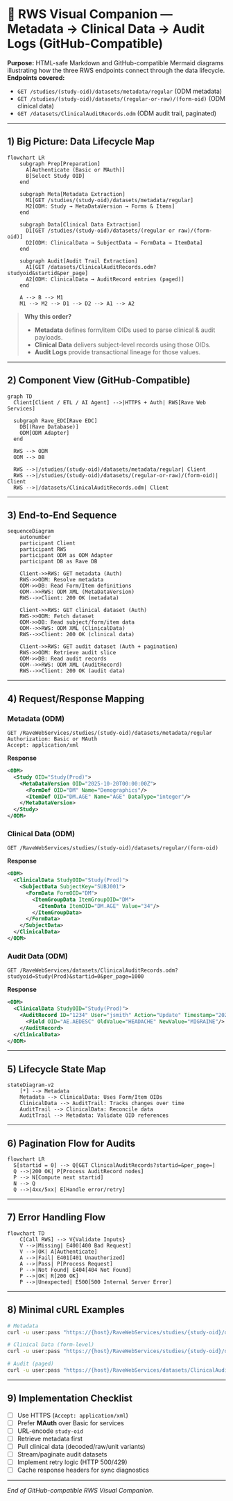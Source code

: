 # 🎯 RWS Visual Companion — Metadata → Clinical Data → Audit Logs (GitHub-Compatible)

**Purpose:** HTML-safe Markdown and GitHub-compatible Mermaid diagrams illustrating how the three RWS endpoints connect through the data lifecycle.  
**Endpoints covered:**
- `GET /studies/(study-oid)/datasets/metadata/regular` (ODM metadata)
- `GET /studies/(study-oid)/datasets/(regular-or-raw)/(form-oid)` (ODM clinical data)
- `GET /datasets/ClinicalAuditRecords.odm` (ODM audit trail, paginated)

---

## 1) Big Picture: Data Lifecycle Map

```mermaid
flowchart LR
    subgraph Prep[Preparation]
      A[Authenticate (Basic or MAuth)]
      B[Select Study OID]
    end

    subgraph Meta[Metadata Extraction]
      M1[GET /studies/(study-oid)/datasets/metadata/regular]
      M2[ODM: Study → MetaDataVersion → Forms & Items]
    end

    subgraph Data[Clinical Data Extraction]
      D1[GET /studies/(study-oid)/datasets/(regular or raw)/(form-oid)]
      D2[ODM: ClinicalData → SubjectData → FormData → ItemData]
    end

    subgraph Audit[Audit Trail Extraction]
      A1[GET /datasets/ClinicalAuditRecords.odm?studyoid&startid&per_page]
      A2[ODM: ClinicalData → AuditRecord entries (paged)]
    end

    A --> B --> M1
    M1 --> M2 --> D1 --> D2 --> A1 --> A2
```

> **Why this order?**
> - **Metadata** defines form/item OIDs used to parse clinical & audit payloads.
> - **Clinical Data** delivers subject-level records using those OIDs.
> - **Audit Logs** provide transactional lineage for those values.

---

## 2) Component View (GitHub-Compatible)

```mermaid
graph TD
  Client[Client / ETL / AI Agent] -->|HTTPS + Auth| RWS[Rave Web Services]

  subgraph Rave_EDC[Rave EDC]
    DB[(Rave Database)]
    ODM[ODM Adapter]
  end

  RWS --> ODM
  ODM --> DB

  RWS -->|/studies/(study-oid)/datasets/metadata/regular| Client
  RWS -->|/studies/(study-oid)/datasets/(regular-or-raw)/(form-oid)| Client
  RWS -->|/datasets/ClinicalAuditRecords.odm| Client
```

---

## 3) End-to-End Sequence

```mermaid
sequenceDiagram
    autonumber
    participant Client
    participant RWS
    participant ODM as ODM Adapter
    participant DB as Rave DB

    Client->>RWS: GET metadata (Auth)
    RWS->>ODM: Resolve metadata
    ODM->>DB: Read Form/Item definitions
    ODM-->>RWS: ODM XML (MetaDataVersion)
    RWS-->>Client: 200 OK (metadata)

    Client->>RWS: GET clinical dataset (Auth)
    RWS->>ODM: Fetch dataset
    ODM->>DB: Read subject/form/item data
    ODM-->>RWS: ODM XML (ClinicalData)
    RWS-->>Client: 200 OK (clinical data)

    Client->>RWS: GET audit dataset (Auth + pagination)
    RWS->>ODM: Retrieve audit slice
    ODM->>DB: Read audit records
    ODM-->>RWS: ODM XML (AuditRecord)
    RWS-->>Client: 200 OK (audit data)
```

---

## 4) Request/Response Mapping

### Metadata (ODM)
```
GET /RaveWebServices/studies/(study-oid)/datasets/metadata/regular
Authorization: Basic or MAuth
Accept: application/xml
```
**Response**
```xml
<ODM>
  <Study OID="Study(Prod)">
    <MetaDataVersion OID="2025-10-20T00:00:00Z">
      <FormDef OID="DM" Name="Demographics"/>
      <ItemDef OID="DM.AGE" Name="AGE" DataType="integer"/>
    </MetaDataVersion>
  </Study>
</ODM>
```

### Clinical Data (ODM)
```
GET /RaveWebServices/studies/(study-oid)/datasets/regular/(form-oid)
```
**Response**
```xml
<ODM>
  <ClinicalData StudyOID="Study(Prod)">
    <SubjectData SubjectKey="SUBJ001">
      <FormData FormOID="DM">
        <ItemGroupData ItemGroupOID="DM">
          <ItemData ItemOID="DM.AGE" Value="34"/>
        </ItemGroupData>
      </FormData>
    </SubjectData>
  </ClinicalData>
</ODM>
```

### Audit Data (ODM)
```
GET /RaveWebServices/datasets/ClinicalAuditRecords.odm?studyoid=Study(Prod)&startid=0&per_page=1000
```
**Response**
```xml
<ODM>
  <ClinicalData StudyOID="Study(Prod)">
    <AuditRecord ID="1234" User="jsmith" Action="Update" Timestamp="2025-10-20T09:00:00Z">
      <Field OID="AE.AEDESC" OldValue="HEADACHE" NewValue="MIGRAINE"/>
    </AuditRecord>
  </ClinicalData>
</ODM>
```

---

## 5) Lifecycle State Map

```mermaid
stateDiagram-v2
    [*] --> Metadata
    Metadata --> ClinicalData: Uses Form/Item OIDs
    ClinicalData --> AuditTrail: Tracks changes over time
    AuditTrail --> ClinicalData: Reconcile data
    AuditTrail --> Metadata: Validate OID references
```

---

## 6) Pagination Flow for Audits

```mermaid
flowchart LR
  S[startid = 0] --> Q[GET ClinicalAuditRecords?startid=&per_page=]
  Q -->|200 OK| P[Process AuditRecord nodes]
  P --> N[Compute next startid]
  N --> Q
  Q -->|4xx/5xx| E[Handle error/retry]
```

---

## 7) Error Handling Flow

```mermaid
flowchart TD
    C[Call RWS] --> V{Validate Inputs}
    V -->|Missing| E400[400 Bad Request]
    V -->|OK| A[Authenticate]
    A -->|Fail| E401[401 Unauthorized]
    A -->|Pass| P[Process Request]
    P -->|Not Found| E404[404 Not Found]
    P -->|OK| R[200 OK]
    P -->|Unexpected| E500[500 Internal Server Error]
```

---

## 8) Minimal cURL Examples

```bash
# Metadata
curl -u user:pass "https://{host}/RaveWebServices/studies/{study-oid}/datasets/metadata/regular"

# Clinical Data (form-level)
curl -u user:pass "https://{host}/RaveWebServices/studies/{study-oid}/datasets/regular/{form-oid}"

# Audit (paged)
curl -u user:pass "https://{host}/RaveWebServices/datasets/ClinicalAuditRecords.odm?studyoid={study-oid}&startid=0&per_page=1000"
```

---

## 9) Implementation Checklist

- [ ] Use HTTPS (`Accept: application/xml`)
- [ ] Prefer **MAuth** over Basic for services
- [ ] URL-encode `study-oid`
- [ ] Retrieve metadata first
- [ ] Pull clinical data (decoded/raw/unit variants)
- [ ] Stream/paginate audit datasets
- [ ] Implement retry logic (HTTP 500/429)
- [ ] Cache response headers for sync diagnostics

---

*End of GitHub-compatible RWS Visual Companion.*
